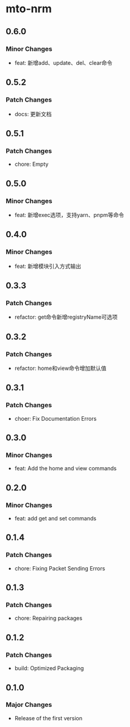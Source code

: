 # mto-nrm

## 0.6.0

### Minor Changes

- feat: 新增add、update、del、clear命令

## 0.5.2

### Patch Changes

- docs: 更新文档

## 0.5.1

### Patch Changes

- chore: Empty

## 0.5.0

### Minor Changes

- feat: 新增exec选项，支持yarn、pnpm等命令

## 0.4.0

### Minor Changes

- feat: 新增模块引入方式输出

## 0.3.3

### Patch Changes

- refactor: get命令新增registryName可选项

## 0.3.2

### Patch Changes

- refactor: home和view命令增加默认值

## 0.3.1

### Patch Changes

- choer: Fix Documentation Errors

## 0.3.0

### Minor Changes

- feat: Add the home and view commands

## 0.2.0

### Minor Changes

- feat: add get and set commands

## 0.1.4

### Patch Changes

- chore: Fixing Packet Sending Errors

## 0.1.3

### Patch Changes

- chore: Repairing packages

## 0.1.2

### Patch Changes

- build: Optimized Packaging

## 0.1.0

### Major Changes

- Release of the first version
